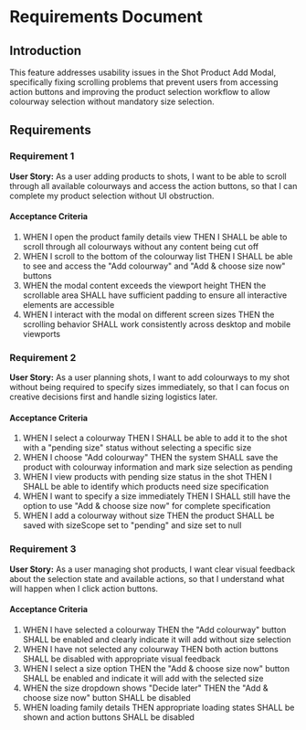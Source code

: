 # Requirements Document

## Introduction

This feature addresses usability issues in the Shot Product Add Modal, specifically fixing scrolling problems that prevent users from accessing action buttons and improving the product selection workflow to allow colourway selection without mandatory size selection.

## Requirements

### Requirement 1

**User Story:** As a user adding products to shots, I want to be able to scroll through all available colourways and access the action buttons, so that I can complete my product selection without UI obstruction.

#### Acceptance Criteria

1. WHEN I open the product family details view THEN I SHALL be able to scroll through all colourways without any content being cut off
2. WHEN I scroll to the bottom of the colourway list THEN I SHALL be able to see and access the "Add colourway" and "Add & choose size now" buttons
3. WHEN the modal content exceeds the viewport height THEN the scrollable area SHALL have sufficient padding to ensure all interactive elements are accessible
4. WHEN I interact with the modal on different screen sizes THEN the scrolling behavior SHALL work consistently across desktop and mobile viewports

### Requirement 2

**User Story:** As a user planning shots, I want to add colourways to my shot without being required to specify sizes immediately, so that I can focus on creative decisions first and handle sizing logistics later.

#### Acceptance Criteria

1. WHEN I select a colourway THEN I SHALL be able to add it to the shot with a "pending size" status without selecting a specific size
2. WHEN I choose "Add colourway" THEN the system SHALL save the product with colourway information and mark size selection as pending
3. WHEN I view products with pending size status in the shot THEN I SHALL be able to identify which products need size specification
4. WHEN I want to specify a size immediately THEN I SHALL still have the option to use "Add & choose size now" for complete specification
5. WHEN I add a colourway without size THEN the product SHALL be saved with sizeScope set to "pending" and size set to null

### Requirement 3

**User Story:** As a user managing shot products, I want clear visual feedback about the selection state and available actions, so that I understand what will happen when I click action buttons.

#### Acceptance Criteria

1. WHEN I have selected a colourway THEN the "Add colourway" button SHALL be enabled and clearly indicate it will add without size selection
2. WHEN I have not selected any colourway THEN both action buttons SHALL be disabled with appropriate visual feedback
3. WHEN I select a size option THEN the "Add & choose size now" button SHALL be enabled and indicate it will add with the selected size
4. WHEN the size dropdown shows "Decide later" THEN the "Add & choose size now" button SHALL be disabled
5. WHEN loading family details THEN appropriate loading states SHALL be shown and action buttons SHALL be disabled